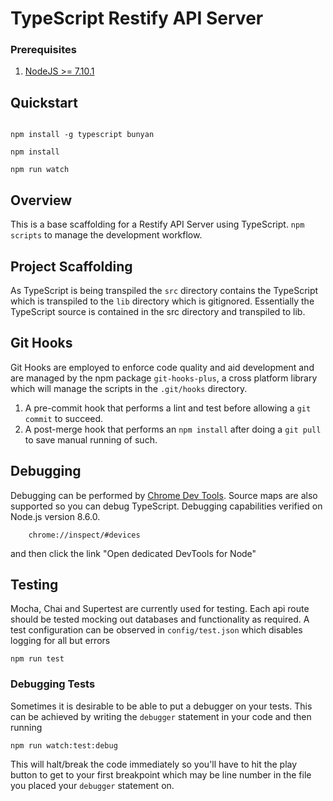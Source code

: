 # TypeScript Restify API Server

### Prerequisites

1. [NodeJS >= 7.10.1](https://nodejs.org/)

## Quickstart

```

npm install -g typescript bunyan

npm install

npm run watch

```

## Overview

This is a base scaffolding for a Restify API Server using TypeScript. `npm scripts` to manage the development workflow.

## Project Scaffolding

As TypeScript is being transpiled the `src` directory contains the TypeScript which is transpiled to the `lib`
directory which is gitignored.  Essentially the TypeScript source is contained in the src directory and transpiled to lib.

## Git Hooks

Git Hooks are employed to enforce code quality and aid development and are managed by the npm package `git-hooks-plus`,
a cross platform library which will manage the scripts in the `.git/hooks` directory.

1. A pre-commit hook that performs a lint and test before allowing a `git commit` to succeed.
2. A post-merge hook that performs an `npm install` after doing a `git pull` to save manual running of such.

## Debugging

Debugging can be performed by [Chrome Dev Tools](https://medium.com/the-node-js-collection/debugging-node-js-with-google-chrome-4965b5f910f4).
Source maps are also supported so you can debug TypeScript. Debugging capabilities verified on Node.js version 8.6.0.

```
    chrome://inspect/#devices
```

and then click the link "Open dedicated DevTools for Node"


## Testing

Mocha, Chai and Supertest are currently used for testing.  Each api route should be tested mocking out databases and
functionality as required.  A test configuration can be observed in `config/test.json` which disables logging for all
but errors

```
npm run test
```

### Debugging Tests

Sometimes it is desirable to be able to put a debugger on your tests.  This can be achieved by writing the `debugger`
statement in your code and then running

```
npm run watch:test:debug
```

This will halt/break the code immediately so you'll have to hit the play button to get to your first breakpoint which
may be line number in the file you placed your `debugger` statement on.
